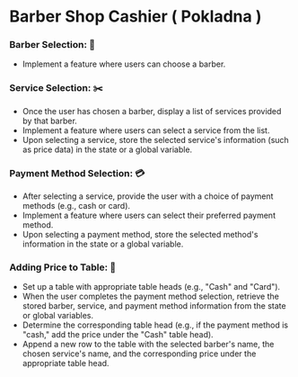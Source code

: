 # Barber Shop Cashier ( Pokladna )

### Barber Selection: :barber:

- Implement a feature where users can choose a barber.

### Service Selection: :scissors:

- Once the user has chosen a barber, display a list of services provided by that barber.
- Implement a feature where users can select a service from the list.
- Upon selecting a service, store the selected service's information (such as price data) in the state or a global variable.

### Payment Method Selection: :credit_card:

- After selecting a service, provide the user with a choice of payment methods (e.g., cash or card).
- Implement a feature where users can select their preferred payment method.
- Upon selecting a payment method, store the selected method's information in the state or a global variable.

### Adding Price to Table: :page_facing_up:

- Set up a table with appropriate table heads (e.g., "Cash" and "Card").
- When the user completes the payment method selection, retrieve the stored barber, service, and payment method information from the state or global variables.
- Determine the corresponding table head (e.g., if the payment method is "cash," add the price under the "Cash" table head).
- Append a new row to the table with the selected barber's name, the chosen service's name, and the corresponding price under the appropriate table head.
